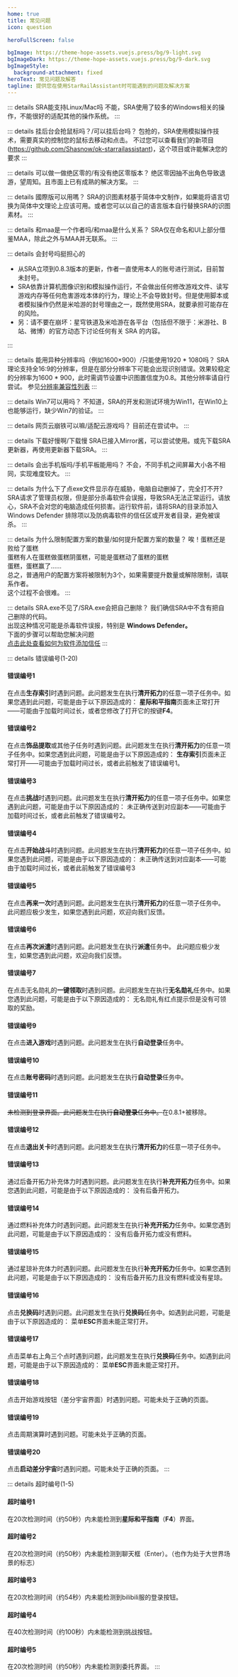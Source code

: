 ```yaml
---
home: true
title: 常见问题
icon: question

heroFullScreen: false

bgImage: https://theme-hope-assets.vuejs.press/bg/9-light.svg
bgImageDark: https://theme-hope-assets.vuejs.press/bg/9-dark.svg
bgImageStyle:
  background-attachment: fixed
heroText: 常见问题及解答
tagline: 提供您在使用StarRailAssistant时可能遇到的问题及解决方案
---
```


::: details SRA能支持Linux/Mac吗
不能，SRA使用了较多的Windows相关的操作，不能很好的适配其他的操作系统。
:::

::: details 挂后台会抢鼠标吗？/可以挂后台吗？
包抢的，SRA使用模拟操作技术，需要真实的控制您的鼠标去移动和点击。
不过您可以查看我们的新项目(https://github.com/Shasnow/ok-starrailassistant)，这个项目或许能解决您的要求
:::

::: details 可以做一做绝区零的/有没有绝区零版本？
绝区零因抽不出角色导致退游，望周知。且市面上已有成熟的解决方案。
:::

::: details 國際版可以用嗎？
SRA的识图素材基于简体中文制作，如果能将语言切换为简体中文理论上应该可用。或者您可以以自己的语言版本自行替换SRA的识图素材。
:::

::: details 和maa是一个作者吗/和maa是什么关系？
SRA仅在命名和UI上部分借鉴MAA，除此之外与MAA并无联系。
:::

::: details 会封号吗挺担心的
<ul><li>从SRA立项到0.8.3版本的更新，作者一直使用本人的账号进行测试，目前暂未封号。</li><li>SRA依靠计算机图像识别和模拟操作运行，不会做出任何修改游戏文件、读写游戏内存等任何危害游戏本体的行为，理论上不会导致封号。但是使用脚本或者模拟操作仍然是米哈游的封号理由之一，既然使用SRA，就要承担可能存在的风险。</li><li>另：请不要在崩坏：星穹铁道及米哈游在各平台（包括但不限于：米游社、B 站、微博）的官方动态下讨论任何有关 SRA 的内容。</li></ul>
:::

::: details 能用异种分辨率吗（例如1600×900）/只能使用1920 * 1080吗？
SRA理论支持全16:9的分辨率，但是在部分分辨率下可能会出现识别错误。效果较稳定的分辨率为1600 *
900，此时需调节设置中识图置信度为0.8。其他分辨率请自行尝试。
参见[分辨率兼容性列表](/getstarted/getstarted.html#%E5%88%86%E8%BE%A8%E7%8E%87%E5%85%BC%E5%AE%B9%E6%80%A7%E5%88%97%E8%A1%A8)
:::

::: details Win7可以用吗？
不知道，SRA的开发和测试环境为Win11，在Win10上也能够运行，缺少Win7的验证。
:::

::: details 网页云崩铁可以嘛/适配云游戏吗？
目前还在尝试中。
:::

::: details 下载好慢啊/下载慢
SRA已接入Mirror酱，可以尝试使用。或先下载SRA更新器，再使用更新器下载SRA。
:::

::: details 会出手机版吗/手机平板能用吗？
不会，不同手机之间屏幕大小各不相同，实现难度较大。
:::

::: details 为什么下了点exe文件显示存在威胁，电脑自动删掉了，完全打不开?
SRA请求了管理员权限，但是部分杀毒软件会误报，导致SRA无法正常运行。请放心，SRA不会对您的电脑造成任何损害。运行软件前，请将SRA的目录添加入
Windows Defender 排除项以及防病毒软件的信任区或开发者目录，避免被误杀。
:::

::: details 为什么限制配置方案的数量/如何提升配置方案的数量？
唉！蛋糕还是败给了蛋糕<br />蛋糕有人在蛋糕做蛋糕阴蛋糕，可能是蛋糕动了蛋糕的蛋糕<br />蛋糕，蛋糕赢了……<br />
总之，普通用户的配置方案将被限制为3个，如果需要提升数量或解除限制，请联系作者。<br />这个过程不会很难。
:::

::: details SRA.exe不见了/SRA.exe会把自己删除？
我们确信SRA中不含有把自己删除的代码。<br />出现这种情况可能是杀毒软件误报，特别是 **Windows Defender。**<br />
下面的步骤可以帮助您解决问题<br />[点击此处查看如何为软件添加信任](quickstart.html#trust)
:::

::: details 错误编号(1-20)
#### 错误编号1
在点击**生存索引**时遇到问题。此问题发生在执行**清开拓力**的任意一项子任务中。如果您遇到此问题，可能是由于以下原因造成的：
**星际和平指南**页面未正常打开——可能由于加载时间过长，或者您修改了打开它的按键**F4**。

#### 错误编号2
在点击**饰品提取**或其他子任务时遇到问题。此问题发生在执行**清开拓力**的任意一项子任务中。如果您遇到此问题，可能是由于以下原因造成的：
**生存索引**页面未正常打开——可能由于加载时间过长，或者此前触发了错误编号1。

#### 错误编号3
在点击**挑战**时遇到问题。此问题发生在执行**清开拓力**的任意一项子任务中。如果您遇到此问题，可能是由于以下原因造成的：
未正确传送到对应副本——可能由于加载时间过长，或者此前触发了错误编号2。

#### 错误编号4
在点击**开始战斗**时遇到问题。此问题发生在执行**清开拓力**的任意一项子任务中。如果您遇到此问题，可能是由于以下原因造成的：
未正确传送到对应副本——可能由于加载时间过长，或者此前触发了错误编号3

#### 错误编号5
在点击**再来一次**时遇到问题。此问题发生在执行**清开拓力**的任意一项子任务中。
此问题应极少发生，如果您遇到此问题，欢迎向我们反馈。

#### 错误编号6
在点击**再次派遣**时遇到问题。此问题发生在执行**派遣**任务中。
此问题应极少发生，如果您遇到此问题，欢迎向我们反馈。

#### 错误编号7
在点击无名勋礼的**一键领取**时遇到问题。此问题发生在执行**无名勋礼**任务中。如果您遇到此问题，可能是由于以下原因造成的：
无名勋礼有红点提示但是没有可领取的奖励。

#### 错误编号9
在点击**进入游戏**时遇到问题。此问题发生在执行**自动登录**任务中。

#### 错误编号10
在点击**账号密码**时遇到问题。此问题发生在执行**自动登录**任务中。

#### 错误编号11
~~未检测到登录界面。此问题发生在执行**自动登录**任务中。~~在0.8.1+被移除。

#### 错误编号12
在点击**退出关卡**时遇到问题。此问题发生在执行**清开拓力**的任意一项子任务中。

#### 错误编号13
通过后备开拓力补充体力时遇到问题。此问题发生在执行**补充开拓力**任务中。如果您遇到此问题，可能是由于以下原因造成的：
没有后备开拓力。

#### 错误编号14
通过燃料补充体力时遇到问题。此问题发生在执行**补充开拓力**任务中。如果您遇到此问题，可能是由于以下原因造成的：
没有后备开拓力或没有燃料。

#### 错误编号15
通过星琼补充体力时遇到问题。此问题发生在执行**补充开拓力**任务中。如果您遇到此问题，可能是由于以下原因造成的：
没有后备开拓力且没有燃料或没有星琼。

#### 错误编号16
点击**兑换码**时遇到问题。此问题发生在执行**兑换码**任务中。如遇到此问题，可能是由于以下原因造成的：
菜单**ESC**界面未能正常打开。

#### 错误编号17
点击菜单右上角三个点时遇到问题，此问题发生在执行**兑换码**任务中。如遇到此问题，可能是由于以下原因造成的：
菜单**ESC**界面未能正常打开。

#### 错误编号18
点击开始游戏按钮（差分宇宙界面）时遇到问题。可能未处于正确的页面。

#### 错误编号19
点击周期演算时遇到问题。可能未处于正确的页面。

#### 错误编号20
点击**启动差分宇宙**时遇到问题。可能未处于正确的页面。
:::

::: details 超时编号(1-5)
#### 超时编号1
在20次检测时间（约50秒）内未能检测到**星际和平指南**（**F4**）界面。

#### 超时编号2
在20次检测时间（约50秒）内未能检测到聊天框（Enter）。（也作为处于大世界场景的标志）

#### 超时编号3
在20次检测时间（约54秒）内未能检测到bilibili服的登录按钮。

#### 超时编号4
在40次检测时间（约100秒）内未能检测到挑战按钮。

#### 超时编号5
在20次检测时间（约50秒）内未能检测到委托界面。
:::